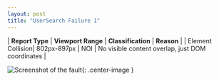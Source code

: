 ```yaml
---
layout: post
title: "UserSearch Failure 1"
---
```

| **Report Type** | **Viewport Range** | **Classification** | **Reason** |
| Element Collision| 802px-897px | NOI | No visible content overlap, just DOM coordinates | 

![Screenshot of the fault](../../../assets/images/UserSearch/fault1/overlapWidth849.png){: .center-image }